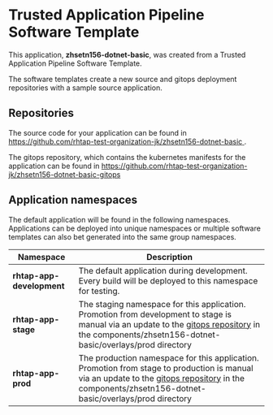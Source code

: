 # Trusted Application Pipeline Software Template

This application, **zhsetn156-dotnet-basic**, was created from a Trusted Application Pipeline Software Template.

The software templates create a new source and gitops deployment repositories with a sample source application. 

## Repositories

The source code for your application can be found in [https://github.com/rhtap-test-organization-jk/zhsetn156-dotnet-basic ](https://github.com/rhtap-test-organization-jk/zhsetn156-dotnet-basic ).
 
The gitops repository, which contains the kubernetes manifests for the application can be found in 
[https://github.com/rhtap-test-organization-jk/zhsetn156-dotnet-basic-gitops ](https://github.com/rhtap-test-organization-jk/zhsetn156-dotnet-basic-gitops ) 

## Application namespaces 

The default application will be found in the following namespaces. Applications can be deployed into unique namespaces or multiple software templates can also bet generated into the same group namespaces.  

|  Namespace   |  Description   |  
| -------- | -------- |   
| **rhtap-app-development** | The default application during development. Every build will be deployed to this namespace for testing. | 
| **rhtap-app-stage** | The staging namespace for this application. Promotion from development to stage is manual via an update to the [gitops repository](https://github.com/rhtap-test-organization-jk/zhsetn156-dotnet-basic-gitops ) in the components/zhsetn156-dotnet-basic/overlays/prod directory |  
| **rhtap-app-prod** | The production namespace for this application. Promotion from stage to production is manual via an update to the [gitops repository](https://github.com/rhtap-test-organization-jk/zhsetn156-dotnet-basic-gitops ) in the components/zhsetn156-dotnet-basic/overlays/prod directory | 